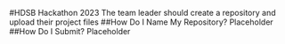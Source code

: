#HDSB Hackathon 2023
The team leader should create a repository and upload their project files
##How Do I Name My Repository?
Placeholder
##How Do I Submit?
Placeholder
